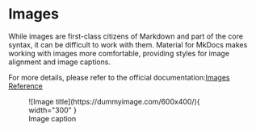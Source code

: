 # Images

While images are first-class citizens of Markdown and part of the core syntax, it can be difficult to work with them. Material for MkDocs makes working with images more comfortable, providing styles for image alignment and image captions.

For more details, please refer to the official documentation:[Images Reference](https://squidfunk.github.io/mkdocs-material/reference/images/#images)

<figure markdown="span">
  ![Image title](https://dummyimage.com/600x400/){ width="300" }
  <figcaption>Image caption</figcaption>
</figure>